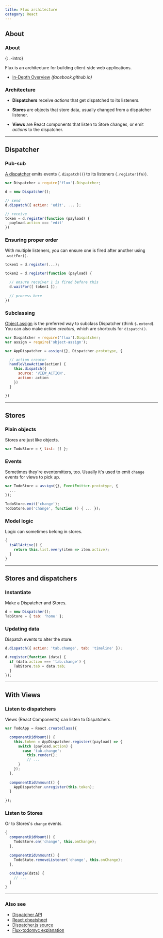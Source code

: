 ```yaml
---
title: Flux architecture
category: React
---
```


## About

### About
{: .-intro}

Flux is an architecture for building client-side web applications.

* [In-Depth Overview](https://facebook.github.io/flux/docs/in-depth-overview/) _(facebook.github.io)_

### Architecture

* __Dispatchers__ receive *actions* that get dispatched to its listeners.

* __Stores__ are objects that store data, usually changed from a dispatcher listener.

* __Views__ are React components that listen to Store changes, or emit *actions* to the dispatcher.

----

## Dispatcher

### Pub-sub
[A dispatcher][dispatcher] emits events (`.dispatch()`) to its listeners (`.register(fn)`).

```js
var Dispatcher = require('flux').Dispatcher;

d = new Dispatcher();

// send
d.dispatch({ action: 'edit', ... };

// receive
token = d.register(function (payload) {
  payload.action === 'edit'
})
```

### Ensuring proper order

With multiple listeners, you can ensure one is fired after another using `.waitFor()`.

```js
token1 = d.register(...);

token2 = d.register(function (payload) {

  // ensure receiver 1 is fired before this
  d.waitFor([ token1 ]);
  
  // process here
})
```

### Subclassing

[Object.assign](https://developer.mozilla.org/en-US/docs/Web/JavaScript/Reference/Global_Objects/Object/assign) is the preferred way to subclass Dispatcher (think `$.extend`).<br>
You can also make *action creators*, which are shortcuts for `dispatch()`.

```js
var Dispatcher = require('flux').Dispatcher;
var assign = require('object-assign');

var AppDispatcher = assign({}, Dispatcher.prototype, {

  // action creator
  handleViewAction(action) {
    this.dispatch({
      source: 'VIEW_ACTION',
      action: action
    })
  } 

})
```

----

## Stores

### Plain objects
Stores are just like objects.

```js
var TodoStore = { list: [] };
```

### Events
Sometimes they're eventemitters, too. Usually it's used to emit `change` events for views to pick up.

```js
var TodoStore = assign({}, EventEmitter.prototype, {
  ...
});

TodoStore.emit('change');
TodoStore.on('change', function () { ... });
```

### Model logic
Logic can sometimes belong in stores.

```js
{
  isAllActive() {
    return this.list.every(item => item.active);
  }
}
```


----

## Stores and dispatchers

### Instantiate
Make a Dispatcher and Stores.

```js
d = new Dispatcher();
TabStore = { tab: 'home' };
```

### Updating data
Dispatch events to alter the store.

```js
d.dispatch({ action: 'tab.change', tab: 'timeline' });

d.register(function (data) {
  if (data.action === 'tab.change') {
    TabStore.tab = data.tab;
  }
});
```

----

## With Views

### Listen to dispatchers
Views (React Components) can listen to Dispatchers.

```js
var TodoApp = React.createClass({

  componentDidMount() {
    this.token = AppDispatcher.register((payload) => {
      switch (payload.action) {
        case 'tab.change':
          this.render();
          // ...
      }
    });
  },
  
  componentDidUnmount() {
    AppDispatcher.unregister(this.token);
  }
  
});
```

### Listen to Stores
Or to Stores's `change` events.

```js
{
  componentDidMount() {
    TodoStore.on('change', this.onChange);
  },
  
  componentDidUnmount() {
    TodoState.removeListener('change', this.onChange);
  },
  
  onChange(data) {
    // ...
  }
}
```

----

### Also see

* [Dispatcher API][dispatcher]
* [React cheatsheet](react.html)
* [Dispatcher.js source](https://github.com/facebook/flux/blob/master/src/Dispatcher.js)
* [Flux-todomvc explanation](https://github.com/facebook/flux/tree/master/examples/flux-todomvc)

[dispatcher]: http://facebook.github.io/flux/docs/dispatcher.html

